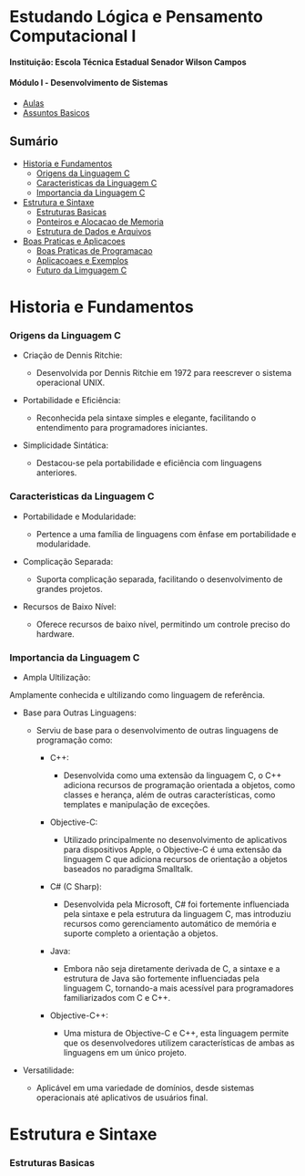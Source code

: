 # Estudando Lógica e Pensamento Computacional Ⅰ

#### Instituição: Escola Técnica Estadual Senador Wilson Campos
#### Módulo Ⅰ - Desenvolvimento de Sistemas

- [Aulas]()
- [Assuntos Basicos]()

## Sumário  <!--Sumário -->

- [Historia e Fundamentos](#historia-e-fundamentos)
  - [Origens da Linguagem C](#origens-da-linguagem-c)
  - [Caracteristicas da Linguagem C](#caracteristicas-da-linguagem-c)
  - [Importancia da Linguagem C](#importancia-da-linguagem-c)
- [Estrutura e Sintaxe](#estrutura-e-sintaxe)
    - [Estruturas Basicas](#estruturas-basicas)
    - [Ponteiros e Alocacao de Memoria](#ponteiro-e-alocacao-memoria)
    - [Estrutura de Dados e Arquivos](#estrutura-de-dados-e-arquivos)
- [Boas Praticas e Aplicacoes](#boas-praticas-e-aplicacoes)
    - [Boas Praticas de Programacao](#boas-praticas-de-programacao)
    - [Aplicacoaes e Exemplos](#aplicacoes-e-exemplos)
    - [Futuro da Limguagem C](#futuro-da-linguagem-c)

# Historia e Fundamentos

### Origens da Linguagem C

- Criação de Dennis Ritchie:
  - Desenvolvida por Dennis Ritchie em 1972 para reescrever o sistema operacional UNIX.

- Portabilidade e Eficiência:
  - Reconhecida pela sintaxe simples e elegante, facilitando o entendimento para programadores iniciantes.


- Simplicidade Sintática:
  - Destacou-se pela portabilidade e eficiência com linguagens anteriores.

### Caracteristicas da Linguagem C

- Portabilidade e Modularidade:
  - Pertence a uma família de linguagens com ênfase em portabilidade e modularidade.


- Complicação Separada:
  - Suporta complicação separada, facilitando o desenvolvimento de grandes projetos.

- Recursos de Baixo Nível:
  - Oferece recursos de baixo nível, permitindo um controle preciso do hardware.


### Importancia da Linguagem C

- Ampla Ultilização:

Amplamente conhecida e ultilizando como linguagem de referência.


- Base para Outras Linguagens:
  - Serviu de base para o desenvolvimento de outras linguagens de programação como:

    - C++: 
        - Desenvolvida como uma extensão da linguagem C, o C++ adiciona recursos de programação orientada a objetos, como classes e herança, além de outras características, como templates e manipulação de exceções.

    - Objective-C: 
        - Utilizado principalmente no desenvolvimento de aplicativos para dispositivos Apple, o Objective-C é uma extensão da linguagem C que adiciona recursos de orientação a objetos baseados no paradigma Smalltalk.

    - C# (C Sharp): 
        - Desenvolvida pela Microsoft, C# foi fortemente influenciada pela sintaxe e pela estrutura da linguagem C, mas introduziu recursos como gerenciamento automático de memória e suporte completo a orientação a objetos.

    - Java: 
        - Embora não seja diretamente derivada de C, a sintaxe e a estrutura de Java são fortemente influenciadas pela linguagem C, tornando-a mais acessível para programadores familiarizados com C e C++.

    - Objective-C++: 
        - Uma mistura de Objective-C e C++, esta linguagem permite que os desenvolvedores utilizem características de ambas as linguagens em um único projeto.


- Versatilidade:
  - Aplicável em uma variedade de domínios, desde sistemas operacionais até aplicativos de usuários final.


# Estrutura e Sintaxe

### Estruturas Basicas

